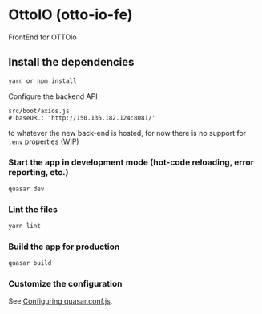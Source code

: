 # OttoIO (otto-io-fe)

FrontEnd for OTTOio

## Install the dependencies
```bash
yarn or npm install
```

Configure the backend API

    src/boot/axios.js
    # baseURL: 'http://150.136.182.124:8081/'

to whatever the new back-end is hosted, for now there is no support for `.env` properties (WIP)

### Start the app in development mode (hot-code reloading, error reporting, etc.)
```bash
quasar dev
```

### Lint the files
```bash
yarn lint
```

### Build the app for production
```bash
quasar build
```

### Customize the configuration
See [Configuring quasar.conf.js](https://quasar.dev/quasar-cli/quasar-conf-js).
